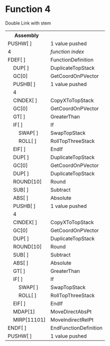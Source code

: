 # Function 4

Double Link with stem

<table>
<tr><th>Assembly</th><th></th></tr>
<tr><td>PUSHW[ ]</td><td>1 value pushed</td></tr>
<tr><td>4</td><td><em>function index</em></td></tr>
<tr><td>FDEF[ ]</td><td>FunctionDefinition</td></tr>
<tr><td>    DUP[ ]</td><td>DuplicateTopStack</td></tr>
<tr><td>    GC[0]</td><td>GetCoordOnPVector</td></tr>
<tr><td>    PUSHB[ ]</td><td>1 value pushed</td></tr>
<tr><td>    4</td><td></td></tr>
<tr><td>    CINDEX[ ]</td><td>CopyXToTopStack</td></tr>
<tr><td>    GC[0]</td><td>GetCoordOnPVector</td></tr>
<tr><td>    GT[ ]</td><td>GreaterThan</td></tr>
<tr><td>    IF[ ]</td><td>If</td></tr>
<tr><td>        SWAP[ ]</td><td>SwapTopStack</td></tr>
<tr><td>        ROLL[ ]</td><td>RollTopThreeStack</td></tr>
<tr><td>    EIF[ ]</td><td>EndIf</td></tr>
<tr><td>    DUP[ ]</td><td>DuplicateTopStack</td></tr>
<tr><td>    GC[0]</td><td>GetCoordOnPVector</td></tr>
<tr><td>    DUP[ ]</td><td>DuplicateTopStack</td></tr>
<tr><td>    ROUND[10]</td><td>Round</td></tr>
<tr><td>    SUB[ ]</td><td>Subtract</td></tr>
<tr><td>    ABS[ ]</td><td>Absolute</td></tr>
<tr><td>    PUSHB[ ]</td><td>1 value pushed</td></tr>
<tr><td>    4</td><td></td></tr>
<tr><td>    CINDEX[ ]</td><td>CopyXToTopStack</td></tr>
<tr><td>    GC[0]</td><td>GetCoordOnPVector</td></tr>
<tr><td>    DUP[ ]</td><td>DuplicateTopStack</td></tr>
<tr><td>    ROUND[10]</td><td>Round</td></tr>
<tr><td>    SUB[ ]</td><td>Subtract</td></tr>
<tr><td>    ABS[ ]</td><td>Absolute</td></tr>
<tr><td>    GT[ ]</td><td>GreaterThan</td></tr>
<tr><td>    IF[ ]</td><td>If</td></tr>
<tr><td>        SWAP[ ]</td><td>SwapTopStack</td></tr>
<tr><td>        ROLL[ ]</td><td>RollTopThreeStack</td></tr>
<tr><td>    EIF[ ]</td><td>EndIf</td></tr>
<tr><td>    MDAP[1]</td><td>MoveDirectAbsPt</td></tr>
<tr><td>    MIRP[11101]</td><td>MoveIndirectRelPt</td></tr>
<tr><td>ENDF[ ]</td><td>EndFunctionDefinition</td></tr>
<tr><td>PUSHW[ ]</td><td>1 value pushed</td></tr>
</table>